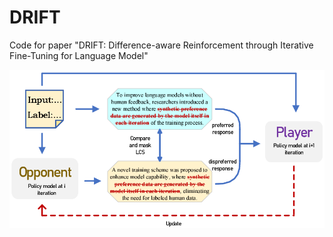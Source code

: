 # DRIFT
Code for paper "DRIFT: Difference-aware Reinforcement through Iterative Fine-Tuning for Language Model"

![image](https://github.com/jie3040/DRIFT/blob/main/figures/DRIFT.png)
